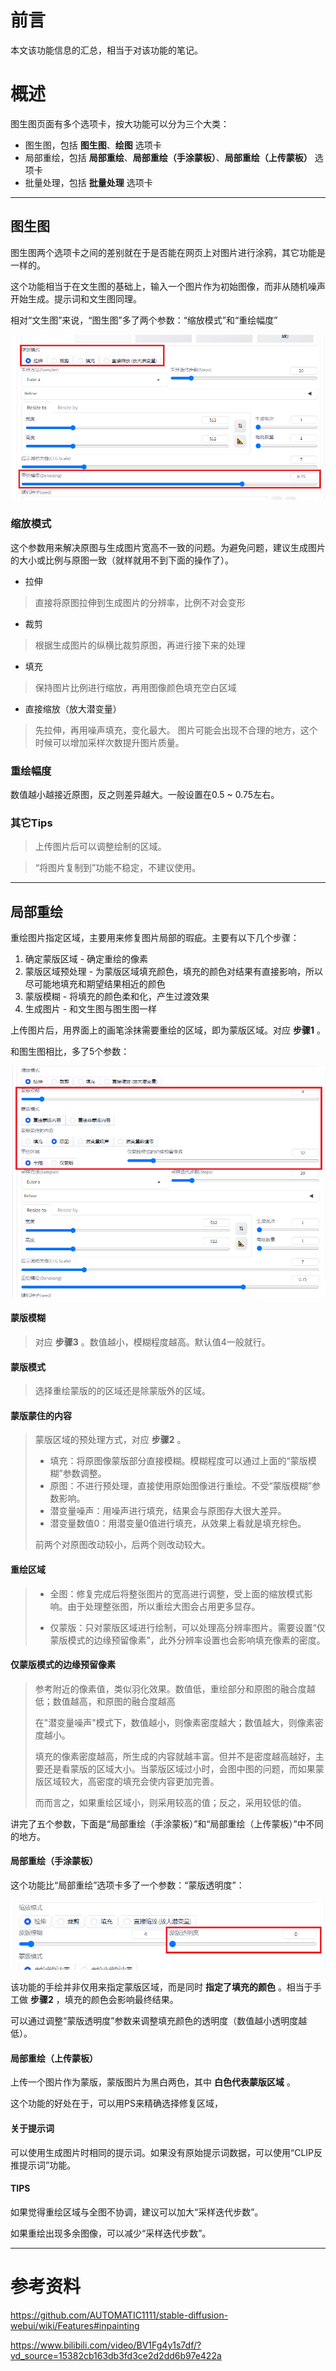 # 前言

本文该功能信息的汇总，相当于对该功能的笔记。


# 概述

图生图页面有多个选项卡，按大功能可以分为三个大类：

* 图生图，包括 **图生图**、**绘图** 选项卡
* 局部重绘，包括 **局部重绘**、**局部重绘（手涂蒙板）**、**局部重绘（上传蒙板）** 选项卡
* 批量处理，包括 **批量处理** 选项卡

-----------------------------------------------------------------------------

## 图生图

图生图两个选项卡之间的差别就在于是否能在网页上对图片进行涂鸦，其它功能是一样的。

这个功能相当于在文生图的基础上，输入一个图片作为初始图像，而非从随机噪声开始生成。提示词和文生图同理。

相对“文生图”来说，“图生图”多了两个参数：“缩放模式”和“重绘幅度”

![img2img](StableDiffusionImage2Image/img2img.png)

### 缩放模式

这个参数用来解决原图与生成图片宽高不一致的问题。为避免问题，建议生成图片的大小或比例与原图一致（就样就用不到下面的操作了）。

* 拉伸

> 直接将原图拉伸到生成图片的分辨率，比例不对会变形

* 裁剪

> 根据生成图片的纵横比裁剪原图，再进行接下来的处理

* 填充

> 保持图片比例进行缩放，再用图像颜色填充空白区域

* 直接缩放（放大潜变量）

> 先拉伸，再用噪声填充，变化最大。
> 图片可能会出现不合理的地方，这个时候可以增加采样次数提升图片质量。

### 重绘幅度

数值越小越接近原图，反之则差异越大。一般设置在0.5 ~ 0.75左右。

### 其它Tips

> 上传图片后可以调整绘制的区域。

> “将图片复制到”功能不稳定，不建议使用。

-----------------------------------------------------------------------------

## 局部重绘

重绘图片指定区域，主要用来修复图片局部的瑕疵。主要有以下几个步骤：

1. 确定蒙版区域 - 确定重绘的像素
2. 蒙版区域预处理 - 为蒙版区域填充颜色，填充的颜色对结果有直接影响，所以尽可能地填充和期望结果相近的颜色
3. 蒙版模糊 - 将填充的颜色柔和化，产生过渡效果
4. 生成图片 - 和文生图与图生图一样

上传图片后，用界面上的画笔涂抹需要重绘的区域，即为蒙版区域。对应 **步骤1** 。

和图生图相比，多了5个参数：

![img.png](StableDiffusionImage2Image/mask_inpaint.png)

#### 蒙版模糊

> 对应 **步骤3** 。数值越小，模糊程度越高。默认值4一般就行。

#### 蒙版模式

> 选择重绘蒙版的的区域还是除蒙版外的区域。

#### 蒙版蒙住的内容

> 蒙版区域的预处理方式，对应 **步骤2** 。
> 
> + 填充：将原图像蒙版部分直接模糊。模糊程度可以通过上面的“蒙版模糊”参数调整。
> + 原图：不进行预处理，直接使用原始图像进行重绘。不受“蒙版模糊”参数影响。
> + 潜变量噪声：用噪声进行填充，结果会与原图存大很大差异。
> + 潜变量数值0：用潜变量0值进行填充，从效果上看就是填充棕色。
> 
> 前两个对原图改动较小，后两个则改动较大。

#### 重绘区域

> + 全图：修复完成后将整张图片的宽高进行调整，受上面的缩放模式影响。由于处理整张图，所以重绘大图会占用更多显存。
> 
> + 仅蒙版：只对蒙版区域进行绘制，可以处理高分辨率图片。需要设置“仅蒙版模式的边缘预留像素”，此外分辨率设置也会影响填充像素的密度。

#### 仅蒙版模式的边缘预留像素

> 参考附近的像素值，类似羽化效果。数值低，重绘部分和原图的融合度越低；数值越高，和原图的融合度越高
> 
> 在"潜变量噪声"模式下，数值越小，则像素密度越大；数值越大，则像素密度越小。
> 
> 填充的像素密度越高，所生成的内容就越丰富。但并不是密度越高越好，主要还是看蒙版的区域大小。当蒙版区域过小时，会图中图的问题，而如果蒙版区域较大，高密度的填充会使内容更加完善。
> 
> 而而言之，如果重绘区域小，则采用较高的值；反之，采用较低的值。

讲完了五个参数，下面是“局部重绘（手涂蒙板）”和“局部重绘（上传蒙板）”中不同的地方。

#### 局部重绘（手涂蒙板）

这个功能比“局部重绘”选项卡多了一个参数：“蒙版透明度”：

![img.png](StableDiffusionImage2Image/mask_transparency.png)

该功能的手绘并非仅用来指定蒙版区域，而是同时 **指定了填充的颜色** 。相当于手工做 **步骤2** ，填充的颜色会影响最终结果。

可以通过调整“蒙版透明度”参数来调整填充颜色的透明度（数值越小透明度越低）。

#### 局部重绘（上传蒙板）

上传一个图片作为蒙版，蒙版图片为黑白两色，其中 **白色代表蒙版区域** 。

这个功能的好处在于，可以用PS来精确选择修复区域，

#### 关于提示词

可以使用生成图片时相同的提示词。如果没有原始提示词数据，可以使用“CLIP反推提示词”功能。

#### TIPS

如果觉得重绘区域与全图不协调，建议可以加大“采样迭代步数”。

如果重绘出现多余图像，可以减少“采样迭代步数”。

-----------------------------------------------------------------------------

# 参考资料

https://github.com/AUTOMATIC1111/stable-diffusion-webui/wiki/Features#inpainting

https://www.bilibili.com/video/BV1Fg4y1s7df/?vd_source=15382cb163db3fd3ce2d2dd6b97e422a



